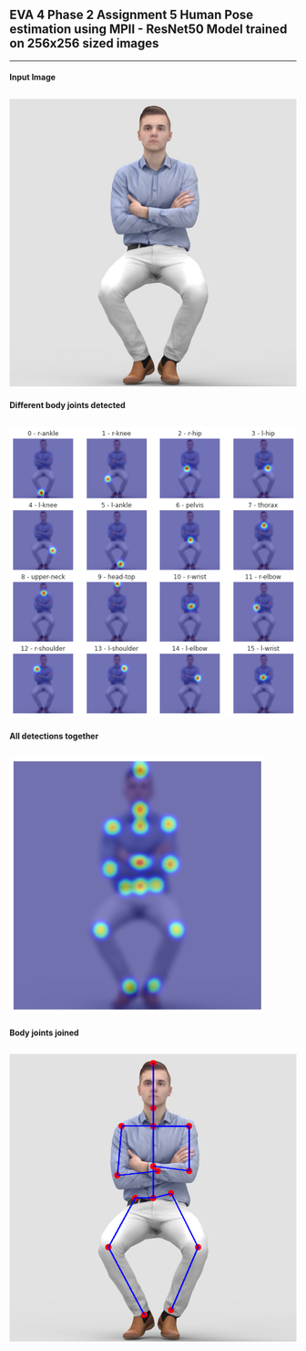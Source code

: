 ## EVA 4 Phase 2 Assignment 5 Human Pose estimation using MPII - ResNet50 Model trained on 256x256 sized images
------------------------------------------------------------------------------------------------------------

#### Input Image

![](https://github.com/gdeotale/E4P2/blob/master/Assignment5/ReadmeImages/inputImage.jpg)
------------------------------------------------------------------------------------------------------------

#### Different body joints detected

![](https://github.com/gdeotale/E4P2/blob/master/Assignment5/ReadmeImages/seperateBodyParts.jpg)
------------------------------------------------------------------------------------------------------------

#### All detections together

![](https://github.com/gdeotale/E4P2/blob/master/Assignment5/ReadmeImages/allBodyPartsTogether.jpg)
------------------------------------------------------------------------------------------------------------

#### Body joints joined

![](https://github.com/gdeotale/E4P2/blob/master/Assignment5/ReadmeImages/bodyPartsJoinedByLines.jpg)
------------------------------------------------------------------------------------------------------------

